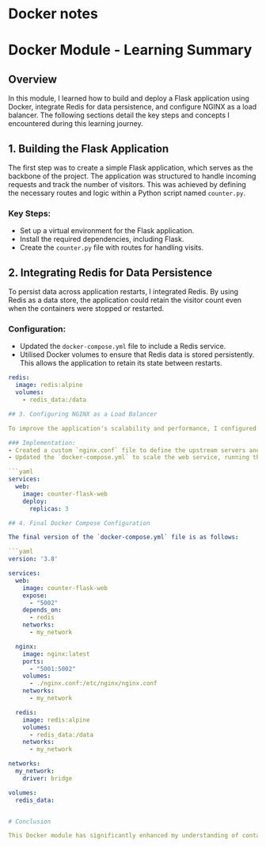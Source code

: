 # Docker notes

# Docker Module - Learning Summary

## Overview

In this module, I learned how to build and deploy a Flask application using Docker, integrate Redis for data persistence, and configure NGINX as a load balancer. The following sections detail the key steps and concepts I encountered during this learning journey.

## 1. Building the Flask Application

The first step was to create a simple Flask application, which serves as the backbone of the project. The application was structured to handle incoming requests and track the number of visitors. This was achieved by defining the necessary routes and logic within a Python script named `counter.py`.

### Key Steps:
- Set up a virtual environment for the Flask application.
- Install the required dependencies, including Flask.
- Create the `counter.py` file with routes for handling visits.

## 2. Integrating Redis for Data Persistence

To persist data across application restarts, I integrated Redis. By using Redis as a data store, the application could retain the visitor count even when the containers were stopped or restarted. 

### Configuration:
- Updated the `docker-compose.yml` file to include a Redis service.
- Utilised Docker volumes to ensure that Redis data is stored persistently. This allows the application to retain its state between restarts.
  
```yaml
redis:
  image: redis:alpine
  volumes:
    - redis_data:/data

## 3. Configuring NGINX as a Load Balancer

To improve the application's scalability and performance, I configured NGINX as a load balancer. This setup enabled me to run multiple instances of the Flask application, distributing incoming traffic across them.

### Implementation:
- Created a custom `nginx.conf` file to define the upstream servers and routing logic.
- Updated the `docker-compose.yml` to scale the web service, running three instances of the Flask application.

```yaml
services:
  web:
    image: counter-flask-web
    deploy:
      replicas: 3

## 4. Final Docker Compose Configuration

The final version of the `docker-compose.yml` file is as follows:

```yaml
version: '3.8'

services:
  web:
    image: counter-flask-web
    expose:
      - "5002"
    depends_on:
      - redis
    networks:
      - my_network

  nginx:
    image: nginx:latest
    ports:
      - "5001:5002"
    volumes:
      - ./nginx.conf:/etc/nginx/nginx.conf
    networks:
      - my_network

  redis:
    image: redis:alpine
    volumes:
      - redis_data:/data
    networks:
      - my_network

networks:
  my_network:
    driver: bridge

volumes:
  redis_data:


# Conclusion 

This Docker module has significantly enhanced my understanding of containerisation and orchestration. By building a Flask application, integrating Redis for data persistence, and utilising NGINX as a load balancer, I have gained practical experience in deploying scalable and resilient web applications using Docker.